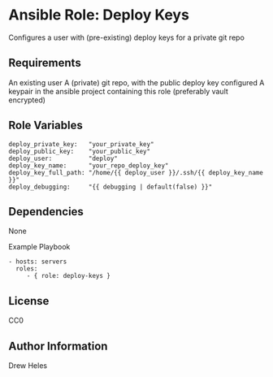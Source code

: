 Ansible Role: Deploy Keys
=========

Configures a user with (pre-existing) deploy keys for a private git repo

Requirements
------------

An existing user
A (private) git repo, with the public deploy key configured
A keypair in the ansible project containing this role (preferably vault encrypted)

Role Variables
--------------

    deploy_private_key:   "your_private_key"
    deploy_public_key:    "your_public_key"
    deploy_user:          "deploy"
    deploy_key_name:      "your_repo_deploy_key"
    deploy_key_full_path: "/home/{{ deploy_user }}/.ssh/{{ deploy_key_name }}"
    deploy_debugging:     "{{ debugging | default(false) }}"

Dependencies
------------

None

Example Playbook

    - hosts: servers
      roles:
         - { role: deploy-keys }

License
-------

CC0

Author Information
------------------

Drew Heles
